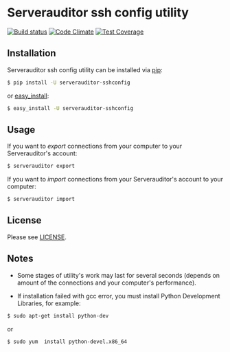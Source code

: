 # Serverauditor ssh config utility

[![Build status](https://travis-ci.org/Crystalnix/serverauditor-sshconfig.svg?branch=master)](https://travis-ci.org/Crystalnix/serverauditor-sshconfig)
[![Code Climate](https://codeclimate.com/github/Crystalnix/serverauditor-sshconfig/badges/gpa.svg)](https://codeclimate.com/github/Crystalnix/serverauditor-sshconfig)
[![Test Coverage](https://codeclimate.com/github/Crystalnix/serverauditor-sshconfig/badges/coverage.svg)](https://codeclimate.com/github/Crystalnix/serverauditor-sshconfig/coverage)


## Installation

Serverauditor ssh config utility can be installed via [pip](http://www.pip-installer.org/en/latest/index.html):

```bash
$ pip install -U serverauditor-sshconfig
```
or [easy_install](http://pythonhosted.org/distribute/):

```bash
$ easy_install -U serverauditor-sshconfig
```

## Usage


If you want to *export* connections from your computer to your Serverauditor's account:

```bash
$ serverauditor export
```
If you want to *import* connections from your Serverauditor's account to your computer:

```bash
$ serverauditor import
```

## License


Please see [LICENSE](https://github.com/Crystalnix/serverauditor-sshconfig/blob/master/LICENSE).


## Notes


* Some stages of utility's work may last for several seconds (depends on amount of the connections and your computer's performance).

* If installation failed with gcc error, you must install Python Development Libraries, for example:

```bash
$ sudo apt-get install python-dev
```
or

```bash
$ sudo yum  install python-devel.x86_64
```
